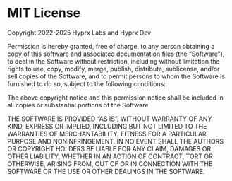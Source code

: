 # MIT License

Copyright 2022-2025  Hyprx Labs and Hyprx Dev

Permission is hereby granted, free of charge, to any person obtaining a copy of
this software and associated documentation files (the “Software”), to deal in
the Software without restriction, including without limitation the
rights to use, copy, modify, merge, publish, distribute, sublicense, and/or
sell copies of the Software, and to permit persons to whom the Software is
furnished to do so, subject to the following conditions:

The above copyright notice and this permission notice shall be included in all
copies or substantial portions of the Software.

THE SOFTWARE IS PROVIDED “AS IS”, WITHOUT WARRANTY OF ANY KIND, EXPRESS OR
IMPLIED, INCLUDING BUT NOT LIMITED TO THE WARRANTIES OF MERCHANTABILITY,
FITNESS FOR A PARTICULAR PURPOSE AND NONINFRINGEMENT. IN NO EVENT SHALL THE
AUTHORS OR COPYRIGHT HOLDERS BE LIABLE FOR ANY CLAIM, DAMAGES OR OTHER LIABILITY,
WHETHER IN AN ACTION OF CONTRACT, TORT OR OTHERWISE, ARISING FROM, OUT OF OR IN
CONNECTION WITH THE SOFTWARE OR THE USE OR OTHER DEALINGS IN THE SOFTWARE.
